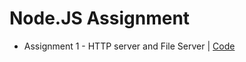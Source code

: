 # Node.JS Assignment

* Assignment 1 - HTTP server and File Server | [Code](https://github.com/Coderushnepal/RiyaMaharjan/tree/main/NodeJs/Assignment-1) 